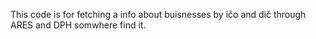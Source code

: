 This code is for fetching a info about buisnesses by ičo and dič through ARES and DPH somwhere find it.
